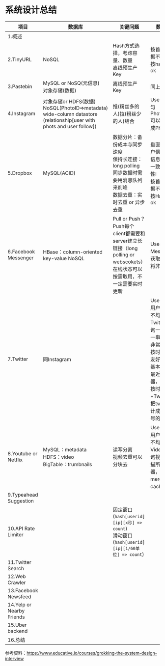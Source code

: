 # 系统设计总结


| 项目                      | 数据库                                                       | 关键问题                                                     | 数据分片                                                     | Cache                       |
| ------------------------- | ------------------------------------------------------------ | ------------------------------------------------------------ | ------------------------------------------------------------ | --------------------------- |
| 1.概述                    |                                                              |                                                              |                                                              |                             |
| 2.TinyURL                 | NoSQL                                                        | Hash方式选择，考虑容量、数量<br />离线预生产Key              | 按首字母：数据不均匀<br />按hash分：ok                       | 淘汰策略：LRU               |
| 3.Pastebin                | MySQL or NoSQ(元信息)<br />对象存储(数据)                    | 离线预生产Key                                                | 同上                                                         | 同上                        |
| 4.Instagram               | 对象存储or HDFS(数据)<br />NoSQL(PhotoID=>metadata)<br /> wide-column datastore (relationship[user with phots and user follow]) | 推(粉丝多的人)拉(粉丝少的人)结合                             | UserID：不均匀<br />PhoteId:ok 可以离线预生成PhotoID         | CDN<br />LRU<br />80-20原则 |
| 5.Dropbox                 | MySQL(ACID)                                                  | 数据分片：备份成本与同步速度<br /> 保持长连接：long polling<br />同步数据时需要用消息队列来削峰<br />数据去重：实时去重 or 异步去重 | 垂直分区（用户信息与文件信息分开）：一致性、扩展性l<br />按首字母：数据不均匀<br />按Hash分：ok | Memcached<br />LRU          |
| 6.Facebook Messenger      | HBase：column-oriented key-value NoSQL                       | Pull or Push？Push每个client都需要和server建立长链接（long polling or webscokets）<br /> 在线状态可以按需取用，不一定需要实时更新 | UserID：ok<br />MessageID：获取一串信息将非常慢              |                             |
| 7.Twitter                 | 同Instagram                                                  |                                                              | UserID：热门用户导致数据不均匀<br />TwitterId：查询一个用户的一串信息时，非常慢<br />按时间：读很友好，但是写基本都是写到最近的服务器，不均匀<br />按时间+TwitterId：把twitterId设计成时间+序号的方式 |                             |
| 8.Youtube or Netflix      | MySQL：metadata<br />HDFS：video<br />BigTable：trumbnails   | 读写分离<br />视频去重可以分块去                             | UserID：热门用户导致数据不均匀<br />VideoId：查询视频时需扫描所有服务器，然后做merge；加cache缓解 |                             |
| 9.Typeahead Suggestion    |                                                              |                                                              |                                                              |                             |
| 10.API Rate Limiter       |                                                              | 固定窗口(`hash[userid][ip][x秒] => count`)<br />滑动窗口(`hash[userid][ip][1/60单位] => count`) |                                                              |                             |
| 11.Twitter Search         |                                                              |                                                              |                                                              |                             |
| 12.Web Crawler            |                                                              |                                                              |                                                              |                             |
| 13.Facebook Newsfeed      |                                                              |                                                              |                                                              |                             |
| 14.Yelp or Nearby Friends |                                                              |                                                              |                                                              |                             |
| 15.Uber backend           |                                                              |                                                              |                                                              |                             |
| 16.总结                   |                                                              |                                                              |                                                              |                             |

参考资料：https://www.educative.io/courses/grokking-the-system-design-interview
